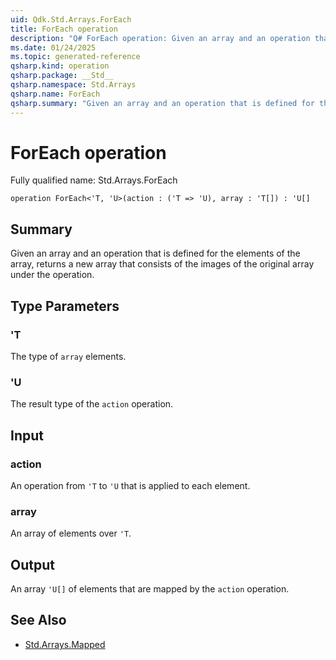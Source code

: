 ```yaml
---
uid: Qdk.Std.Arrays.ForEach
title: ForEach operation
description: "Q# ForEach operation: Given an array and an operation that is defined for the elements of the array, returns a new array that consists of the images of the original array under the operation."
ms.date: 01/24/2025
ms.topic: generated-reference
qsharp.kind: operation
qsharp.package: __Std__
qsharp.namespace: Std.Arrays
qsharp.name: ForEach
qsharp.summary: "Given an array and an operation that is defined for the elements of the array, returns a new array that consists of the images of the original array under the operation."
---
```


# ForEach operation

Fully qualified name: Std.Arrays.ForEach

```qsharp
operation ForEach<'T, 'U>(action : ('T => 'U), array : 'T[]) : 'U[]
```

## Summary
Given an array and an operation that is defined
for the elements of the array, returns a new array that consists
of the images of the original array under the operation.

## Type Parameters
### 'T
The type of `array` elements.
### 'U
The result type of the `action` operation.

## Input
### action
An operation from `'T` to `'U` that is applied to each element.
### array
An array of elements over `'T`.

## Output
An array `'U[]` of elements that are mapped by the `action` operation.

## See Also
- [Std.Arrays.Mapped](xref:Qdk.Std.Arrays.Mapped)

